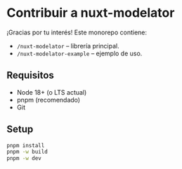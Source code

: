 # Contribuir a nuxt-modelator

¡Gracias por tu interés! Este monorepo contiene:

-   `/nuxt-modelator` – librería principal.
-   `/nuxt-modelator-example` – ejemplo de uso.

## Requisitos

-   Node 18+ (o LTS actual)
-   pnpm (recomendado)
-   Git

## Setup

```bash
pnpm install
pnpm -w build
pnpm -w dev
```
